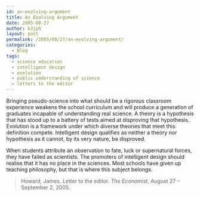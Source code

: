 ```yaml
---
id: an-evolving-argument
title: An Evolving Argument
date: 2005-08-27
author: k3jph
layout: post
permalink: /2005/08/27/an-evolving-argument/
categories:
  - Blog
tags:
  - science education
  - intelligent design
  - evolution
  - public understanding of science
  - letters to the editor
---
```


Bringing pseudo-science into what should be a rigorous classroom experience weakens the school curriculum and will produce a generation of graduates incapable of understanding real science. A theory is a hypothesis that has stood up to a battery of tests aimed at disproving that hypothesis. Evolution is a framework under which diverse theories that meet this definition compete. Intelligent design qualifies as neither a theory nor hypothesis as it cannot, by its very nature, be disproved.

When students attribute an observation to fate, luck or supernatural forces, they have failed as scientists. The promoters of intelligent design should realise that it has no place in the sciences. Most schools have given up teaching philosophy, but that is where this subject belongs.

> Howard, James. Letter to the editor. *The Economist*, August 27 – September 2, 2005.
